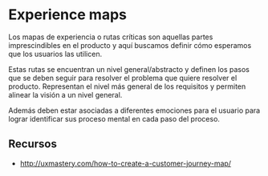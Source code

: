 # Experience maps

Los mapas de experiencia o rutas críticas son aquellas partes
imprescindibles en el producto y aquí buscamos definir cómo esperamos que
los usuarios las utilicen.

Estas rutas se encuentran un nivel general/abstracto y definen los pasos
que se deben seguir para resolver el problema que quiere resolver el
producto. Representan el nivel más general de los requisitos y permiten
alinear la visión a un nivel general.

Además deben estar asociadas a diferentes emociones para el usuario para
lograr identificar sus proceso mental en cada paso del proceso.

## Recursos

- http://uxmastery.com/how-to-create-a-customer-journey-map/
